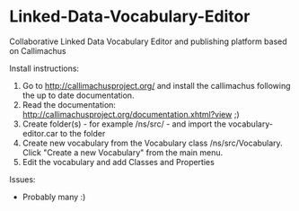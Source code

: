 Linked-Data-Vocabulary-Editor
================================

Collaborative Linked Data Vocabulary Editor and publishing platform based on Callimachus

Install instructions:

1. Go to http://callimachusproject.org/ and install the callimachus following the up to date documentation.
2. Read the documentation: http://callimachusproject.org/documentation.xhtml?view ;)
3. Create folder(s) - for example /ns/src/ - and import the vocabulary-editor.car to the folder
4. Create new vocabulary from the Vocabulary class /ns/src/Vocabulary. Click "Create a new Vocabulary" from the main menu.
5. Edit the vocabulary and add Classes and Properties

Issues:

* Probably many :)
